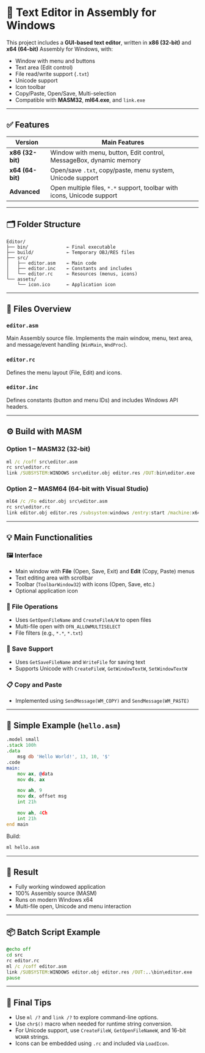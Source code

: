 # 📝 Text Editor in Assembly for Windows

This project includes a **GUI-based text editor**, written in **x86 (32-bit)** and **x64 (64-bit)** Assembly for Windows, with:

* Window with menu and buttons
* Text area (Edit control)
* File read/write support (`.txt`)
* Unicode support
* Icon toolbar
* Copy/Paste, Open/Save, Multi-selection
* Compatible with **MASM32**, **ml64.exe**, and `link.exe`

---

## ✅ Features

| Version          | Main Features                                                           |
| ---------------- | ----------------------------------------------------------------------- |
| **x86 (32-bit)** | Window with menu, button, Edit control, MessageBox, dynamic memory      |
| **x64 (64-bit)** | Open/save `.txt`, copy/paste, menu system, Unicode support              |
| **Advanced**     | Open multiple files, `*.*` support, toolbar with icons, Unicode support |

---

## 🗂 Folder Structure

```
Editor/
├── bin/              ← Final executable
├── build/            ← Temporary OBJ/RES files
├── src/
│   ├── editor.asm    ← Main code
│   ├── editor.inc    ← Constants and includes
│   └── editor.rc     ← Resources (menus, icons)
└── assets/
    └── icon.ico      ← Application icon
```

---

## 🧩 Files Overview

### `editor.asm`

Main Assembly source file. Implements the main window, menu, text area, and message/event handling (`WinMain`, `WndProc`).

### `editor.rc`

Defines the menu layout (File, Edit) and icons.

### `editor.inc`

Defines constants (button and menu IDs) and includes Windows API headers.

---

## ⚙️ Build with MASM

### Option 1 – MASM32 (32-bit)

```cmd
ml /c /coff src\editor.asm
rc src\editor.rc
link /SUBSYSTEM:WINDOWS src\editor.obj editor.res /OUT:bin\editor.exe
```

### Option 2 – MASM64 (64-bit with Visual Studio)

```cmd
ml64 /c /Fo editor.obj src\editor.asm
rc src\editor.rc
link editor.obj editor.res /subsystem:windows /entry:start /machine:x64 user32.lib kernel32.lib gdi32.lib comdlg32.lib comctl32.lib
```

---

## 💡 Main Functionalities

### 🖼️ Interface

* Main window with **File** (Open, Save, Exit) and **Edit** (Copy, Paste) menus
* Text editing area with scrollbar
* Toolbar (`ToolbarWindow32`) with icons (Open, Save, etc.)
* Optional application icon

### 📂 File Operations

* Uses `GetOpenFileName` and `CreateFileA/W` to open files
* Multi-file open with `OFN_ALLOWMULTISELECT`
* File filters (e.g., `*.*`, `*.txt`)

### 💾 Save Support

* Uses `GetSaveFileName` and `WriteFile` for saving text
* Supports Unicode with `CreateFileW`, `GetWindowTextW`, `SetWindowTextW`

### 📋 Copy and Paste

* Implemented using `SendMessage(WM_COPY)` and `SendMessage(WM_PASTE)`

---

## 📘 Simple Example (`hello.asm`)

```asm
.model small
.stack 100h
.data
    msg db 'Hello World!', 13, 10, '$'
.code
main:
    mov ax, @data
    mov ds, ax

    mov ah, 9
    mov dx, offset msg
    int 21h

    mov ah, 4Ch
    int 21h
end main
```

Build:

```cmd
ml hello.asm
```

---

## 🧪 Result

* Fully working windowed application
* 100% Assembly source (MASM)
* Runs on modern Windows x64
* Multi-file open, Unicode and menu interaction

---

## 📦 Batch Script Example

```bat
@echo off
cd src
rc editor.rc
ml /c /coff editor.asm
link /SUBSYSTEM:WINDOWS editor.obj editor.res /OUT:..\bin\editor.exe
pause
```

---

## 🧠 Final Tips

* Use `ml /?` and `link /?` to explore command-line options.
* Use `chr$()` macro when needed for runtime string conversion.
* For Unicode support, use `CreateFileW`, `GetOpenFileNameW`, and 16-bit `WCHAR` strings.
* Icons can be embedded using `.rc` and included via `LoadIcon`.
